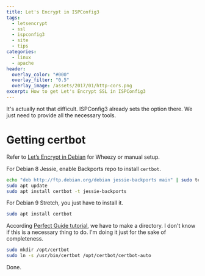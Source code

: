 ```yaml
---
title: Let's Encrypt in ISPConfig3
tags:
  - letsencrypt
  - ssl
  - ispconfig3
  - site
  - tips
categories:
  - linux
  - apache
header:
  overlay_color: "#000"
  overlay_filter: "0.5"
  overlay_image: /assets/2017/01/http-cors.png
excerpt: How to get Let's Encrypt SSL in ISPConfig3
---
```

It's actually not that difficult. ISPConfig3 already sets the option there. We just need to provide all the necessary tools.

# Getting certbot

Refer to [Let’s Encrypt in Debian](//jpmrblood.github.io/linux/nginx/letsencrypt-certbot/) for Wheezy or manual setup.

For Debian 8 Jessie, enable Backports repo to install `certbot`.

```bash
echo "deb http://ftp.debian.org/debian jessie-backports main" | sudo tee /etc/apt/sources.list.d/debian-backports.list
sudo apt update
sudo apt install certbot -t jessie-backports
```

For Debian 9 Stretch, you just have to install it.

```bash
sudo apt install certbot
```

According [Perfect Guide tutorial](https://www.howtoforge.com/tutorial/perfect-server-debian-8-4-jessie-apache-bind-dovecot-ispconfig-3-1/2/#-install-lets-encrypt), we have to make a directory. I don't know if this is a necessary thing to do. I'm doing it just for the sake of completeness.

```bash
sudo mkdir /opt/certbot
sudo ln -s /usr/bin/certbot /opt/certbot/certbot-auto
```

Done.

